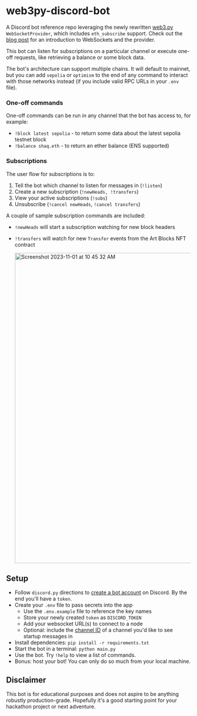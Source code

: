 # web3py-discord-bot

A Discord bot reference repo leveraging the newly rewritten
[web3.py](https://web3py.readthedocs.io/en/latest/) `WebSocketProvider`,
which includes `eth_subscribe` support. Check out the
[blog post](https://snakecharmers.ethereum.org/websocketprovider/) for an
introduction to WebSockets and the provider.

This bot can listen for subscriptions on a particular channel or execute one-off
requests, like retrieving a balance or some block data.

The bot's architecture can support multiple chains. It will default to mainnet,
but you can add `sepolia` or `optimism` to the end of any command to interact
with those networks instead (if you include valid RPC URLs in your `.env` file).

### One-off commands

One-off commands can be run in any channel that the bot has access to, for
example:

- `!block latest sepolia` - to return some data about the latest sepolia testnet
  block
- `!balance shaq.eth` - to return an ether balance (ENS supported)

### Subscriptions

The user flow for subscriptions is to:

1. Tell the bot which channel to listen for messages in (`!listen`)
1. Create a new subscription (`!newHeads, !transfers`)
1. View your active subscriptions (`!subs`)
1. Unsubscribe (`!cancel newHeads`, `!cancel transfers`)

A couple of sample subscription commands are included:

- `!newHeads` will start a subscription watching for new block headers
- `!transfers` will watch for new `Transfer` events from the Art Blocks NFT
  contract

  <img width="843" alt="Screenshot 2023-11-01 at 10 45 32 AM" src="https://github.com/wolovim/web3py-discord-bot/assets/3621728/86d06b9d-ea41-45ec-b146-b1e241150dca">

## Setup

- Follow `discord.py` directions to
  [create a bot account](https://discordpy.readthedocs.io/en/stable/discord.html)
  on Discord. By the end you'll have a `token`.
- Create your `.env` file to pass secrets into the app
  - Use the `.env.example` file to reference the key names
  - Store your newly created `token` as `DISCORD_TOKEN`
  - Add your websocket URL(s) to connect to a node
  - Optional: include the
    [channel ID](https://docs.statbot.net/docs/faq/general/how-find-id) of a
    channel you'd like to see startup messages in
- Install dependencies: `pip install -r requirements.txt`
- Start the bot in a terminal: `python main.py`
- Use the bot. Try `!help` to view a list of commands.
- Bonus: host your bot! You can only do so much from your local machine.

## Disclaimer

This bot is for educational purposes and does not aspire to be anything robustly
production-grade. Hopefully it's a good starting point for your hackathon
project or next adventure.
